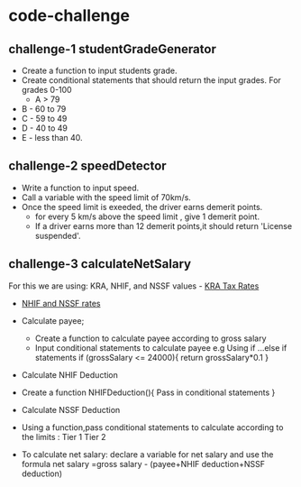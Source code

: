 # code-challenge
## challenge-1 studentGradeGenerator

- Create a function to input students grade.
- Create conditional statements that should return the input grades.
For grades 0-100
   - A > 79
- B - 60 to 79
- C - 59 to 49
- D - 40 to 49
- E - less than 40.


## challenge-2 speedDetector
- Write a function to input speed.
- Call a variable with the speed limit of 70km/s.
- Once the speed limit is exeeded, the driver earns demerit points.
    - for every 5 km/s above the speed limit , give 1 demerit point.
   - If a driver earns more than 12 demerit points,it should return  'License suspended'.   


## challenge-3 calculateNetSalary
For this we are using: 
    KRA, NHIF, and NSSF values 
    - [KRA Tax Rates](https://www.kra.go.ke/en/individual/calculate-tax/calculating-tax/paye)
- [NHIF and NSSF rates](https://www.aren.co.ke/payroll/taxrates.htm)
- Calculate payee;
  - Create a function to calculate payee according to gross salary
  - Input conditional statements to calculate payee
  e.g Using if ...else if statements
       if (grossSalary <= 24000){
        return grossSalary*0.1
       }

- Calculate NHIF Deduction
 - Create a function NHIFDeduction(){
      Pass in conditional statements
 }       

- Calculate NSSF Deduction
 - Using a function,pass conditional statements to calculate according to the limits : Tier 1
              Tier 2
               

- To calculate net salary:
declare a variable for net salary and use the formula
   net salary =gross salary - (payee+NHIF deduction+NSSF deduction)

 
